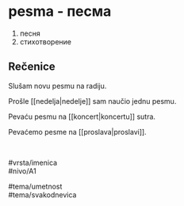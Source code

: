 # pesma - песма

1. песня  
2. стихотворение

## Rečenice

Slušam novu pesmu na radiju.

Prošle [[nedelja|nedelje]] sam naučio jednu pesmu.

Pevaću pesmu na [[koncert|koncertu]] sutra.

Pevaćemo pesme na [[proslava|proslavi]].

<br>

#vrsta/imenica  
#nivo/A1  

#tema/umetnost  
#tema/svakodnevica
